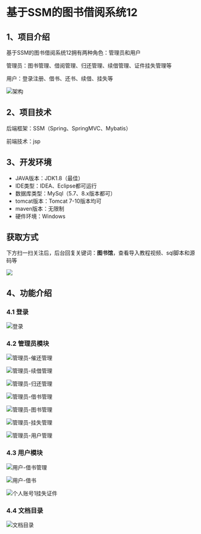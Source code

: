 # 基于SSM的图书借阅系统12



## 1、项目介绍

基于SSM的图书借阅系统12拥有两种角色：管理员和用户

管理员：图书管理、借阅管理、归还管理、续借管理、证件挂失管理等

用户：登录注册、借书、还书、续借、挂失等

![架构](https://www.codeshop.fun/Typora-Images/202402132245391.jpg)

## 2、项目技术

后端框架：SSM（Spring、SpringMVC、Mybatis）

前端技术：jsp

## 3、开发环境

- JAVA版本：JDK1.8（最佳）
- IDE类型：IDEA、Eclipse都可运行
- 数据库类型：MySql（5.7、8.x版本都可） 
- tomcat版本：Tomcat 7-10版本均可
- maven版本：无限制
- 硬件环境：Windows
## 获取方式

下方扫一扫关注后，后台回复关键词：**图书馆**，查看导入教程视频、sql脚本和源码等

 ![](https://www.codeshop.fun/Typora-Images/202205281253739.png)

## 4、功能介绍

### 4.1 登录

![登录](https://www.codeshop.fun/Typora-Images/202402132244669.jpg)

### 4.2 管理员模块

![管理员-催还管理](https://www.codeshop.fun/Typora-Images/202402132244639.jpg)

![管理员-续借管理](https://www.codeshop.fun/Typora-Images/202402132244672.jpg)

![管理员-归还管理](https://www.codeshop.fun/Typora-Images/202402132244734.jpg)

![管理员-借书管理](https://www.codeshop.fun/Typora-Images/202402132244768.jpg)

![管理员-图书管理](https://www.codeshop.fun/Typora-Images/202402132244801.jpg)

![管理员-挂失管理](https://www.codeshop.fun/Typora-Images/202402132244491.jpg)

![管理员-用户管理](https://www.codeshop.fun/Typora-Images/202402132244798.jpg)

### 4.3 用户模块

![用户-借书管理](https://www.codeshop.fun/Typora-Images/202402132244049.jpg)

![用户-借书](https://www.codeshop.fun/Typora-Images/202402132244816.jpg)

![个人账号1挂失证件](https://www.codeshop.fun/Typora-Images/202402132244833.jpg)

### 4.4 文档目录

![文档目录](https://www.codeshop.fun/Typora-Images/202402132244506.jpg)





